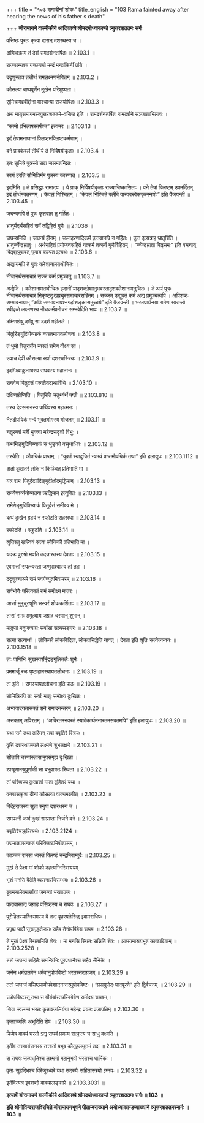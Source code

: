 +++
title = "१०३ रामादीनां शोकः"
title_english = "103 Rama fainted away after hearing the news of his father s death"

+++
**श्रीरामायणे वाल्मीकीये आदिकाव्ये श्रीमदयोध्याकाण्डे त्र्युत्तरशततमः सर्गः**

वसिष्ठः पुरतः कृत्वा दारान् दशरथस्य च ।

अभिचक्राम तं देशं रामदर्शनतर्षितः ॥ 2.103.1 ॥

राजपत्न्यश्च गच्छन्त्यो मन्दं मन्दाकिनीं प्रति ।

ददृशुस्तत्र तत्तीर्थं रामलक्ष्मणसेवितम् ॥ 2.103.2 ॥

कौसल्या बाष्पपूर्णेन मुखेन परिशुष्यता ।

सुमित्रामब्रवीद्दीना याश्चान्या राजयोषितः ॥ 2.103.3 ॥

अथ मातृसमागमस्त्र्युत्तरशततमे–वसिष्ठ इति । रामदर्शनतर्षितः रामदर्शने सञ्जाताभिलाषः ।

“कामो ऽभिलाषस्तर्षश्च” इत्यमरः ॥ 2.103.13 ॥

इदं तेषामनाथानां क्लिष्टमक्लिष्टकर्मणाम् ।

वने प्राक्केवलं तीर्थं ये ते निर्विषयीकृताः ॥ 2.103.4 ॥

इतः सुमित्रे पुत्रस्ते सदा जलमतन्द्रितः ।

स्वयं हरति सौमित्रिर्मम पुत्रस्य कारणात् ॥ 2.103.5 ॥

इदमिति । ते प्रसिद्धाः रामादयः । ये प्राक् निर्विषयीकृताः राज्यान्निष्कासिताः । वने तेषां क्लिष्टम् उपमर्दितम् इदं तीर्थमवतरणम् । केवलं निश्चितम् । “केवलं निश्चिते क्लीबे वाच्यवत्त्वेककृत्स्नयोः” इति वैजयन्ती ॥ 2.103.45 ॥

जघन्यमपि ते पुत्रः कृतवान्न तु गर्हितः ।

भ्रातुर्यदर्थसहितं सर्वं तद्विहितं गुणैः ॥ 2.1036 ॥

जघन्यमिति । जघन्यं हीनम् । जलाहरणादिकर्म कृतवानपि न गर्हितः । कुत इत्यत्राह भ्रातुरिति । भ्रातुर्ज्येष्ठभ्रातुः । अर्थसहितं प्रयोजनसहितं यत्कर्म तत्सर्वं गुणैर्विहितम् । “ज्येष्ठभ्राता पितृसमः” इति वचनात् पितृशुश्रूषावत् गुणाय कल्पत इत्यर्थः ॥ 2.103.6 ॥

अद्यायमपि ते पुत्रः क्लेशानामतथोचितः ।

नीचानर्थसमाचारं सज्जं कर्म प्रमुञ्चतु ॥ 1.103.7 ॥

अद्येति । क्लेशानामतथोचितः इदानीं यादृशक्लेशानुभवस्तादृशक्लेशानामनुचितः । ते अयं पुत्रः नीचानर्थसमाचारं निकृष्टदुःखप्रचुरसमाचारसहितम् । सज्जम् उद्युक्तं कर्म अद्य प्रमुञ्चत्वपि । अपिशब्दः सम्भावनायाम् “अपिः सम्भावनाप्रश्नगर्हाशङ्कासमुच्चये” इति वैजयन्ती । भरतप्रार्थनया रामेण स्वराज्ये स्वीकृते लक्ष्मणस्य नीचकर्मप्रमोचनं सम्भवेदिति भावः ॥ 2.103.7 ॥

दक्षिणाग्रेषु दर्भेषु सा ददर्श महीतले ।

पितुरिङ्गुदिपिण्याकं न्यस्तमायतलोचना ॥ 2.103.8 ॥

तं भूमौ पितुरार्तेन न्यस्तं रामेण वीक्ष्य सा ।

उवाच देवी कौसल्या सर्वा दशरथस्त्रियः ॥ 2.103.9 ॥

इदमिक्ष्वाकुनाथस्य राघवस्य महात्मनः ।

राघवेण पितुर्दत्तं पश्यतैतद्यथाविधि ॥ 2.103.10 ॥

दक्षिणाग्रेष्विति । पितुरिति चतुर्थ्यर्थे षष्ठी ॥ 2.103.810 ॥

तस्य देवसमानस्य पार्थिवस्य महात्मनः ।

नैतदौपयिकं मन्ये भुक्तभोगस्य भोजनम् ॥ 2.103.11 ॥

चतुरन्तां महीं भुक्त्वा महेन्द्रसदृशो विभुः ।

कथमिङ्गुदिपिण्याकं स भुङ्क्ते वसुधाधिपः ॥ 2.103.12 ॥

तस्येति । औपयिकं प्राप्तम् । “युक्तं स्यादुचितं न्याय्यं प्राप्तमौपयिकं तथा” इति हलायुधः ॥ 2.103.1112 ॥

अतो दुःखतरं लोके न किञ्चित् प्रतिभाति मा ।

यत्र रामः पितुर्दद्यादिङ्गुदीक्षोदमृद्धिमान् ॥ 2.103.13 ॥

राज्यैश्वर्य्ययोग्यतया ऋद्धिमान् इत्युक्तिः ॥ 2.103.13 ॥

रामेणेङ्गुदिपिण्याकं पितुर्दत्तं समीक्ष्य मे ।

कथं दुःखेन हृदयं न स्फोटति सहस्रधा ॥ 2.103.14 ॥

स्फोटति । स्फुटति ॥ 2.103.14 ॥

श्रुतिस्तु खल्वियं सत्या लौकिकी प्रतिभाति मा ।

यदन्नः पुरुषो भवति तदन्नास्तस्य देवताः ॥ 2.103.15 ॥

एवमार्त्तां सपत्न्यस्ता जग्मुराश्वास्य तां तदा ।

ददृशुश्चाश्रमे रामं स्वर्गच्युतमिवामरम् ॥ 2.103.16 ॥

सर्वभोगैः परित्यक्तं रामं सम्प्रेक्ष्य मातरः ।

आर्त्ता मुमुचुरश्रूणि सस्वरं शोककर्शिताः ॥ 2.103.17 ॥

तासां रामः समुत्थाय जग्राह चरणान् शुभान् ।

मातृ़णां मनुजव्याघ्रः सर्वासां सत्यसङ्गरः ॥ 2.103.18 ॥

सत्या सत्यार्था । लौकिकी लोकविदिता, लोकप्रसिद्धेति यावत् । देवता इति श्रुतिः सत्येत्यन्वयः ॥ 2.103.1518 ॥

ताः पाणिभिः सुखस्पर्शैर्मृद्वङ्गुलितलैः शुभैः ।

प्रममार्जू रजः पृष्ठाद्रामस्यायतलोचनाः ॥ 2.103.19 ॥

ता इति । रामस्यायतलोचना इति पाठः ॥ 2.103.19 ॥

सौमित्रिरपि ताः सर्वाः मातृ़ः सम्प्रेक्ष्य दुःखितः ।

अभ्यवादयतासक्तं शनै रामादनन्तरम् ॥ 2.103.20 ॥

असक्तम् अविरतम् । “अविरतमनवरतं स्यादेकार्थमनारतमसक्तमपि” इति हलायुधः ॥ 2.103.20 ॥

यथा रामे तथा तस्मिन् सर्वा ववृतिरे स्त्रियः ।

वृत्तिं दशरथाज्जाते लक्ष्मणे शुभलक्षणे ॥ 2.103.21 ॥

सीतापि चरणांस्तासामुपसंगृह्य दुःखिता ।

श्वश्रूणामश्रुपूर्णाक्षी सा बभूवाग्रतः स्थिता ॥ 2.103.22 ॥

तां परिष्वज्य दुःखार्त्तां माता दुहितरं यथा ।

वनवासकृशां दीनां कौसल्या वाक्यमब्रवीत् ॥ 2.103.23 ॥

विदेहराजस्य सुता स्नुषा दशरथस्य च ।

रामपत्नी कथं दुःखं सम्प्राप्ता निर्जने वने ॥ 2.103.24 ॥

ववृतिरेचक्रुरित्यर्थः ॥ 2.103.2124 ॥

पद्ममातपसन्तप्तं परिक्लिष्टमिवोत्पलम् ।

काञ्चनं रजसा ध्वस्तं क्लिष्टं चन्द्रमिवाम्बुदैः ॥ 2.103.25 ॥

मुखं ते प्रेक्ष्य मां शोको दहत्यग्निरिवाश्रयम्

भृशं मनसि वैदेहि व्यसनारणिसम्भवः ॥ 2.103.26 ॥

ब्रुवन्त्यामेवमार्त्तायां जनन्यां भरताग्रजः ।

पादावासाद्य जग्राह वसिष्ठस्य च राघवः ॥ 2.103.27 ॥

पुरोहितस्याग्निसमस्य वै तदा बृहस्पतेरिन्द्र इवामराधिपः ।

प्रगृह्य पादौ सुसमृद्धतेजसः सहैव तेनोपविवेश राघवः ॥ 2.103.28 ॥

ते मुखं प्रेक्ष्य स्थितामिति शेषः । मां मनसि स्थितः सन्निति शेषः । आश्रयमाश्रयभूतं काष्ठादिकम् ॥ 2.103.2528 ॥

ततो जघन्यं सहितैः समन्त्रिभिः पुरप्रधानैश्च सहैव सैनिकैः ।

जनेन धर्मज्ञतमेन धर्मवानुपोपविष्टो भरतस्तदाग्रजम् ॥ 2.103.29 ॥

ततो जघन्यं वसिष्ठरामोपवेशादनन्तरमुपोपविष्टः । “प्रसमुपोदः पादपूरणे” इति द्विर्वचनम् ॥ 2.103.29 ॥

उपोपविष्टस्तु तथा स वीर्यवांस्तपस्विवेषेण समीक्ष्य राघवम् ।

श्रिया ज्वलन्तं भरतः कृताञ्जलिर्यथा महेन्द्रः प्रयतः प्रजापतिम् ॥ 2.103.30 ॥

कृताञ्जलिः अभूदिति शेषः ॥ 2.103.30 ॥

किमेष वाक्यं भरतो ऽद्य राघवं प्रणम्य सत्कृत्य च साधु वक्ष्यति ।

इतीव तस्यार्यजनस्य तत्त्वतो बभूव कौतूहलमुत्तमं तदा ॥ 2.103.31 ॥

स राघवः सत्यधृतिश्च लक्ष्मणो महानुभवो भरतश्च धार्मिकः ।

वृताः सुहृद्भिश्च विरेजुरध्वरे यथा सदस्यैः सहितास्त्रयो ऽग्नयः ॥ 2.103.32 ॥

इतीवेत्यत्र इवशब्दो वाक्यालङ्कारे ॥ 2.103.3031 ॥

**इत्यार्षे श्रीरामायणे वाल्मीकीये आदिकाव्ये श्रीमदयोध्याकाण्डे त्र्युत्तरशततमः सर्गः ॥ 103 ॥**

**इति श्रीगोविन्दराजविरचिते श्रीरामायणभूषणे पीताम्बराख्याने अयोध्याकाण्डव्याख्याने त्र्युत्तरशततमस्सर्गः ॥ 103 ॥**
